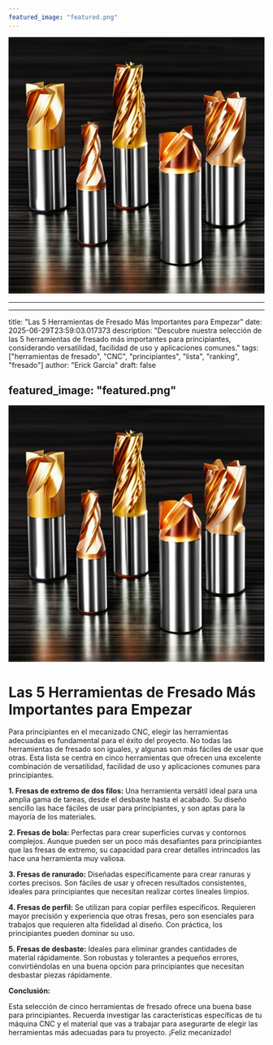 ```yaml
---
featured_image: "featured.png"
---
```


![Título del Post](featured.png)

---
---
title: "Las 5 Herramientas de Fresado Más Importantes para Empezar"
date: 2025-06-29T23:59:03.017373
description: "Descubre nuestra selección de las 5 herramientas de fresado más importantes para principiantes, considerando versatilidad, facilidad de uso y aplicaciones comunes."
tags: ["herramientas de fresado", "CNC", "principiantes", "lista", "ranking", "fresado"]
author: "Erick Garcia"
draft: false

featured_image: "featured.png"
---
![Las 5 Herramientas de Fresado Más Importantes para Empezar](featured.png)



# Las 5 Herramientas de Fresado Más Importantes para Empezar

Para principiantes en el mecanizado CNC, elegir las herramientas adecuadas es fundamental para el éxito del proyecto. No todas las herramientas de fresado son iguales, y algunas son más fáciles de usar que otras. Esta lista se centra en cinco herramientas que ofrecen una excelente combinación de versatilidad, facilidad de uso y aplicaciones comunes para principiantes.

**1. Fresas de extremo de dos filos:** Una herramienta versátil ideal para una amplia gama de tareas, desde el desbaste hasta el acabado. Su diseño sencillo las hace fáciles de usar para principiantes, y son aptas para la mayoría de los materiales.

**2. Fresas de bola:** Perfectas para crear superficies curvas y contornos complejos. Aunque pueden ser un poco más desafiantes para principiantes que las fresas de extremo, su capacidad para crear detalles intrincados las hace una herramienta muy valiosa.

**3. Fresas de ranurado:** Diseñadas específicamente para crear ranuras y cortes precisos. Son fáciles de usar y ofrecen resultados consistentes, ideales para principiantes que necesitan realizar cortes lineales limpios.

**4. Fresas de perfil:** Se utilizan para copiar perfiles específicos.  Requieren mayor precisión y experiencia que otras fresas, pero son esenciales para trabajos que requieren alta fidelidad al diseño. Con práctica, los principiantes pueden dominar su uso.

**5. Fresas de desbaste:** Ideales para eliminar grandes cantidades de material rápidamente. Son robustas y tolerantes a pequeños errores, convirtiéndolas en una buena opción para principiantes que necesitan desbastar piezas rápidamente.


**Conclusión:**

Esta selección de cinco herramientas de fresado ofrece una buena base para principiantes. Recuerda investigar las características específicas de tu máquina CNC y el material que vas a trabajar para asegurarte de elegir las herramientas más adecuadas para tu proyecto. ¡Feliz mecanizado!